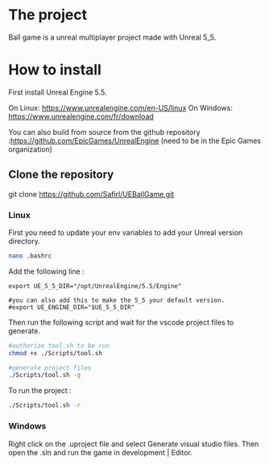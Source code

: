 # The project

Ball game is a unreal multiplayer project made with Unreal 5_5.

# How to install

First install Unreal Engine 5.5.

On Linux: https://www.unrealengine.com/en-US/linux 
On Windows:
https://www.unrealengine.com/fr/download

You can also build from source from the github repository :https://github.com/EpicGames/UnrealEngine (need to be in the Epic Games organization)

## Clone the repository

git clone https://github.com/Safirl/UEBallGame.git

### Linux

First you need to update your env variables to add your Unreal version directory.
```bash
nano .bashrc
```
Add the following line :
```
export UE_5_5_DIR="/opt/UnrealEngine/5.5/Engine"

#you can also add this to make the 5_5 your default version.
#export UE_ENGINE_DIR="$UE_5_5_DIR"
```

Then run the following script and wait for the vscode project files to generate.

```bash
#authorize tool.sh to be run
chmod +x ./Scripts/tool.sh

#generate project files
./Scripts/tool.sh -g
```

To run the project :

```bash
./Scripts/tool.sh -r
```

### Windows

Right click on the .uproject file and select Generate visual studio files. Then open the .sln and run the game in development | Editor.
